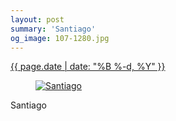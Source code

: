 ```yaml
---
layout: post
summary: 'Santiago'
og_image: 107-1280.jpg
---
```


<div class="post">
 <time>
  <a href="/107">
   {{ page.date | date: "%B %-d, %Y" }}
  </a>
 </time>
 <a href="/107">
  <figure data-taken="10/18/2013">
   <img alt="Santiago" sizes="(min-width: 700px) 50vw, calc(100vw - 2rem)" src="{{ site.assets_url }}/107-640.jpg" srcset="{{ site.assets_url }}/107-1280.jpg 1280w, {{ site.assets_url }}/107-960.jpg 960w, {{ site.assets_url }}/107-640.jpg 640w, {{ site.assets_url }}/107-320.jpg 320w"/>
  </figure>
 </a>
 <span>
  Santiago
 </span>
</div>
